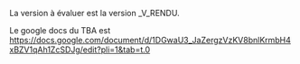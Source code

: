 La version à évaluer est la version _V_RENDU.

Le google docs du TBA est https://docs.google.com/document/d/1DGwaU3_JaZergzVzKV8bnlKrmbH4xBZV1qAh1ZcSDJg/edit?pli=1&tab=t.0
